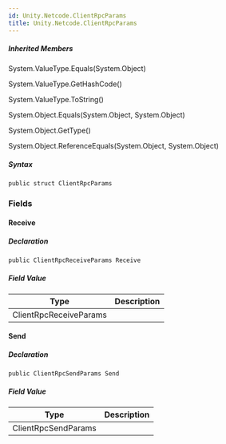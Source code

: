 ```yaml
---  
id: Unity.Netcode.ClientRpcParams  
title: Unity.Netcode.ClientRpcParams  
---
```


<div class="markdown level0 summary">

</div>

<div class="markdown level0 conceptual">

</div>

<div class="inheritedMembers">

##### Inherited Members

<div>

System.ValueType.Equals(System.Object)

</div>

<div>

System.ValueType.GetHashCode()

</div>

<div>

System.ValueType.ToString()

</div>

<div>

System.Object.Equals(System.Object, System.Object)

</div>

<div>

System.Object.GetType()

</div>

<div>

System.Object.ReferenceEquals(System.Object, System.Object)

</div>

</div>

 

##### Syntax

<div class="codewrapper">

``` lang-csharp
public struct ClientRpcParams
```

</div>

### Fields

#### Receive

<div class="markdown level1 summary">

</div>

<div class="markdown level1 conceptual">

</div>

##### Declaration

<div class="codewrapper">

``` lang-csharp
public ClientRpcReceiveParams Receive
```

</div>

##### Field Value

| Type                   | Description |
|------------------------|-------------|
| ClientRpcReceiveParams |             |

#### Send

<div class="markdown level1 summary">

</div>

<div class="markdown level1 conceptual">

</div>

##### Declaration

<div class="codewrapper">

``` lang-csharp
public ClientRpcSendParams Send
```

</div>

##### Field Value

| Type                | Description |
|---------------------|-------------|
| ClientRpcSendParams |             |

 
